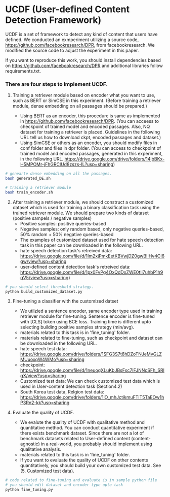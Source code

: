 # UCDF (User-defined Content Detection Framework)

UCDF is a set of framework to detect any kind of content that users have defined.
We conducted an exmperiment utilizing a source code, https://github.com/facebookresearch/DPR, from facebookresearch. We modified the source code to adjust the experiment in this paper. 

If you want to reproduce this work, you should install dependencies based on https://github.com/facebookresearch/DPR and additional libraries follow requirements.txt. 

### There are four steps to implement UCDF.
1. Training a retriever module based on encoder what you want to use, such as BERT or SimCSE in this experiment. (Before training a retriever module, dense embedding on all passages should be prepared.)

	- Using BERT as an encoder, this procedure is same as implemented in https://github.com/facebookresearch/DPR. (You can acceess to checkpoint of trained model and encoded passages. Also, NQ dataset for training a retriever is placed. Guidelines in the following URL tell us how to download ckpt, encoded passages and dataset.)
	- Using SimCSE or others as an encoder, you should modify files in conf folder and files in dpr folder. (You can access to checkpoint of trained model and encoded passages, generated in this experiment, in the following URL.  https://drive.google.com/drive/folders/14jbBKx-H5MPOMr-jFhGRClUd8zszs-IL?usp=sharing)


```bash
# genearte dense embedding on all the passages. 
bash generated_DE.sh

# training a retriever module
bash train_encoder.sh
```


2. After training a retriever module, we should construct a customized dataset which is used for training a binary classification task using the trained retriever module. We should prepare two kinds of dataset (positive sampels / negative samples)
	- Positive samples: positive queries-based
	- Negative samples: only random based, only negative queries-based, 50% random + 50% negative queries-based
	- The examples of customized dataset used for hate speech detection task in this paper can be downloaded in the following URL. 
	- hate speech detection task's retreived data: https://drive.google.com/file/d/1Im2xjPmkEetKBVwjDZ0gwBIIHv4CI6gw/view?usp=sharing
	- user-defined content detection task's retreived data: https://drive.google.com/file/d/1px0FvPg4OxQdDxZWE0tIi7uhbP1h9qV5/view?usp=sharing)

```bash
# you should select threshold strategy.
python build_customized_dataset.py
```

3. Fine-tuning a classifier with the customized datset
	- We utilzied a sentence encoder, same encoder type used in training retriever module for fine-tuning. Sentence encoder is fine-tuned with [CLS] token using BCE loss. Training time is different upto selecting building positive samples strategy (min/avg). 
	- materials related to this task is in 'fine_tuning' folder.
	- materials related to fine-tuning, such as checkpoint and dataset can be downloaded in the following URL.
	- hate speech test data: https://drive.google.com/drive/folders/1SFG3S7t6hDZoTNJeMvGLZMUuoxqW4WMo?usp=sharing
	- checkpoint: https://drive.google.com/file/d/1neuogXLuKbJBsFsc7lFJNNcSFh_SRIgX/view?usp=sharing
	- Customized test data: We can check customized test data which is used in User-content detection task (Section4.2)
	- South Korea test data, Relgion test data: https://drive.google.com/drive/folders/1lO_mhJctikmuFTiT5TaEOw1hP3Rn2-kk?usp=sharing

4. Evaluate the quality of UCDF.
	- We evalute the quality of UCDF with qualitative method and quantitative method. You can conduct quantitative experiment if there exists benchmark dataset. Since there are not a lot of benchmark datasets related to User-defined content (content-agnostic) in a real-world, you probably should implement using qualitative analysis.
	- materials related to this task is in 'fine_tuning' folder.
	- If you want to evaluate the quality of UCDF on other contents quantitatively, you should build your own customized test data. See (5. Customized test data).


```bash
# code related to fine-tuning and evaluate is in sample python file
# you should edit dataset and encoder type upto task
python fine_tuning.py
```

